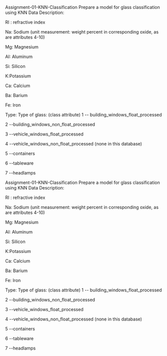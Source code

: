 Assignment-01-KNN-Classification
Prepare a model for glass classification using KNN Data Description:

RI : refractive index

Na: Sodium (unit measurement: weight percent in corresponding oxide, as are attributes 4-10)

Mg: Magnesium

AI: Aluminum

Si: Silicon

K:Potassium

Ca: Calcium

Ba: Barium

Fe: Iron

Type: Type of glass: (class attribute) 1 -- building_windows_float_processed

2 --building_windows_non_float_processed

3 --vehicle_windows_float_processed

4 --vehicle_windows_non_float_processed (none in this database)

5 --containers

6 --tableware

7 --headlamps








Assignment-01-KNN-Classification
Prepare a model for glass classification using KNN Data Description:

RI : refractive index

Na: Sodium (unit measurement: weight percent in corresponding oxide, as are attributes 4-10)

Mg: Magnesium

AI: Aluminum

Si: Silicon

K:Potassium

Ca: Calcium

Ba: Barium

Fe: Iron

Type: Type of glass: (class attribute) 1 -- building_windows_float_processed

2 --building_windows_non_float_processed

3 --vehicle_windows_float_processed

4 --vehicle_windows_non_float_processed (none in this database)

5 --containers

6 --tableware

7 --headlamps
